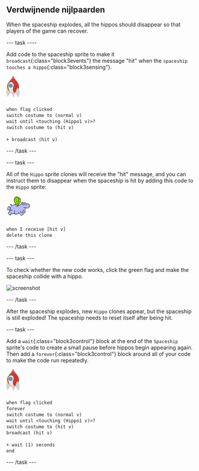 ## Verdwijnende nijlpaarden

When the spaceship explodes, all the hippos should disappear so that players of the game can recover.

\--- task \----

Add code to the spaceship sprite to make it `broadcast`{:class="block3events"} the message "hit" when the `spaceship touches a hippo`{:class="block3sensing"}.

![rocket sprite](images/rocket-sprite.png)

```blocks3
when flag clicked
switch costume to (normal v)
wait until <touching (Hippo1 v)>?
switch costume to (hit v)

+ broadcast (hit v)
```

\--- /task \---

\--- task \---

All of the `Hippo` sprite clones will receive the "hit" message, and you can instruct them to disappear when the spaceship is hit by adding this code to the `Hippo` sprite:

![hippo sprite](images/hippo-sprite.png)

```blocks3
when I receive [hit v]
delete this clone
```

\--- /task \---

\--- task \---

To check whether the new code works, click the green flag and make the spaceship collide with a hippo.

![screenshot](images/invaders-hippo-collide.png)

\--- /task \---

After the spaceship explodes, new `Hippo` clones appear, but the spaceship is still exploded! The spaceship needs to reset itself after being hit.

\--- task \---

Add a `wait`{:class="block3control"} block at the end of the `Spaceship` sprite's code to create a small pause before hippos begin appearing again. Then add a `forever`{:class="block3control"} block around all of your code to make the code run repeatedly.

![rocket sprite](images/rocket-sprite.png)

```blocks3
when flag clicked
forever
switch costume to (normal v)
wait until <touching (Hippo1 v)>?
switch costume to (hit v)
broadcast (hit v)

+ wait (1) seconds
end
```

\--- /task \---